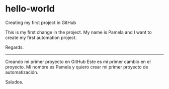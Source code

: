 # hello-world
Creating my first project in GitHub

This is my first change in the project. 
My name is Pamela and I want to create my first automation project.

Regards.

-------------------------------------

Creando mi primer proyecto en GitHub
Este es mi primer cambio en el proyecto.
Mi nombre es Pamela y quiero crear mi primer proyecto de automatización.

Saludos.
